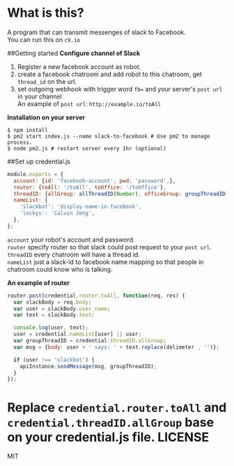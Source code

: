 What is this?
==
A program that can transmit messenges of slack to Facebook.  
You can run this on `c9.io`

##Getting started
**Configure channel of Slack**  
1. Register a new facebook account as robot.   
2. create a facebook chatroom and add robot to this chatroom, get `thread_id` on the url.  
3. set outgoing webhook with trigger word `fb=` and your server's `post url` in your channel  
An example of `post url`:
`http://example.io/toAll`

**Installation on your server**  
```shell
$ npm install
$ pm2 start index.js --name slack-to-facebook # Use pm2 to manage process.
$ node pm2.js # restart server every 1hr (optional)
```

##Set up credential.js
```javascript
module.exports = {
  account: {id: 'facebook-account', pwd: 'password',},
  router: {toAll: '/toAll', toOffice: '/toOffice'},
  threadID: {allGroup: allThreadID(Number), officeGroup: groupThreadID(Number)},
  nameList: {
    'slackbot': 'display-name-in-facebook',
    'lockys': 'Calvin Jeng',
  },
};
```
`account` your robot's account and password.    
`router` specify router so that slack could post request to your `post url`.    
`threadID` every chatroom will have a thread id.  
`nameList` just a slack-id to facebook name mapping so that people in chatroom could know who is talking.

**An example of router**
```javascript
router.post(credential.router.toAll, function(req, res) {
  var slackBody = req.body;
  var user = slackBody.user_name;
  var text = slackBody.text;

  console.log(user, text);
  user = credential.nameList[user] || user;
  var groupThreadID = credential.threadID.allGroup;
  var msg = {body: user + ' says: ' + text.replace(delimeter , '')};

  if (user !== 'slackbot') {
    apiInstance.sendMessage(msg, groupThreadID);
  }
});
```
Replace `credential.router.toAll` and `credential.threadID.allGroup` base on your credential.js file. 
LICENSE
==
MIT
